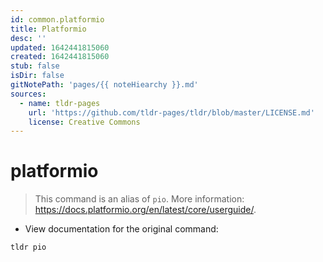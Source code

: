 ```yaml
---
id: common.platformio
title: Platformio
desc: ''
updated: 1642441815060
created: 1642441815060
stub: false
isDir: false
gitNotePath: 'pages/{{ noteHiearchy }}.md'
sources:
  - name: tldr-pages
    url: 'https://github.com/tldr-pages/tldr/blob/master/LICENSE.md'
    license: Creative Commons
---
```

# platformio

> This command is an alias of `pio`.
> More information: <https://docs.platformio.org/en/latest/core/userguide/>.

- View documentation for the original command:

`tldr pio`

